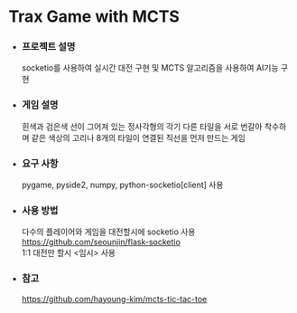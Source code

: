 # Trax Game with MCTS

+ ### 프로젝트 설명
  socketio를 사용하여 실시간 대전 구현 및 MCTS 알고리즘을 사용하여 AI기능 구현

+ ### 게임 설명
  흰색과 검은색 선이 그어져 있는 정사각형의 각기 다른 타일을 서로 번갈아 착수하며 같은 색상의 고리나 8개의 타일이 연결된 직선을 먼저 만드는 게임
  
+ ### 요구 사항
  pygame, pyside2, numpy, python-socketio[client] 사용

+ ### 사용 방법
  다수의 플레이어와 게임을 대전할시에 socketio 사용 <https://github.com/seounjin/flask-socketio>    
  1:1 대전만 할시 <임시> 사용
  
+ ### 참고
  <https://github.com/hayoung-kim/mcts-tic-tac-toe>
  

